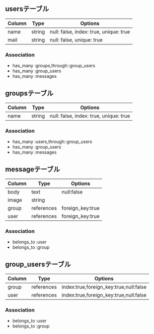 ## usersテーブル

|Column|Type|Options|
|------|----|-------|
| name |string|null: false, index: true, unique: true|
| mail |string|null: false, unique: true|

### Association
- has_many :groups,through::group_users
- has_many :group_users
- has_many :messages


## groupsテーブル

|Column|Type|Options|
|------|----|-------|
| name |string|null: false, index: true, unique: true|

### Association
- has_many :users,through::group_users
- has_many :group_users
- has_many :messages


## messageテーブル
|Column|Type|Options|
|------|----|-------|
| body |text|null:false|
|image |string|     |
|group |references|foreign_key:true|
| user |references|foreign_key:true|

### Association
- belongs_to :user
- belongs_to :group


## group_usersテーブル

|Column|Type|Options|
|------|----|-------|
|group |references|index:true,foreign_key:true,null:false|
| user |references|index:true,foreign_key:true,null:false|

### Association
- belongs_to :user
- belongs_to :group